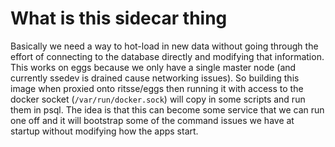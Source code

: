 What is this sidecar thing
==========================

Basically we need a way to hot-load in new data without going through the effort of connecting to the database directly and modifying that information. This works on eggs because we only have a single master node (and currently ssedev is drained cause networking issues). So building this image when proxied onto ritsse/eggs then running it with access to the docker socket (`/var/run/docker.sock`) will copy in some scripts and run them in psql. The idea is that this can become some service that we can run one off and it will bootstrap some of the command issues we have at startup without modifying how the apps start.
